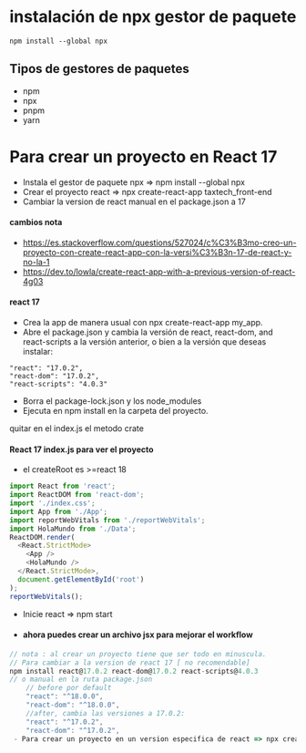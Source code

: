 # instalación de npx gestor de paquete 
```npm
npm install --global npx
```
## Tipos de gestores de paquetes
- npm
- npx
- pnpm
- yarn

# Para crear un proyecto en React 17
- Instala el gestor de paquete npx => npm install --global npx
- Crear el proyecto react => npx create-react-app taxtech_front-end
- Cambiar la version de react manual en el package.json a 17 
#### cambios nota
- https://es.stackoverflow.com/questions/527024/c%C3%B3mo-creo-un-proyecto-con-create-react-app-con-la-versi%C3%B3n-17-de-react-y-no-la-1
- https://dev.to/lowla/create-react-app-with-a-previous-version-of-react-4g03
#### react 17 
- Crea la app de manera usual con npx create-react-app my_app.
- Abre el package.json y cambia la versión de react, react-dom, and react-scripts a la versión anterior, o bien a la versión que deseas instalar:
```
"react": "17.0.2",
"react-dom": "17.0.2",
"react-scripts": "4.0.3"
```
- Borra el package-lock.json y los node_modules
- Ejecuta en npm install en la carpeta del proyecto.

quitar en el index.js el metodo crate 
#### React 17 index.js para ver el proyecto
- el createRoot  es >=react 18
```js
import React from 'react';
import ReactDOM from 'react-dom';
import './index.css';
import App from './App';
import reportWebVitals from './reportWebVitals';
import HolaMundo from './Data';
ReactDOM.render(
  <React.StrictMode>
    <App />
    <HolaMundo />
  </React.StrictMode>,
  document.getElementById('root')
);
reportWebVitals();
```
- Inicie react => npm start
- #### ahora puedes crear un archivo jsx para mejorar el workflow
```javascript
// nota : al crear un proyecto tiene que ser todo en minuscula.
// Para cambiar a la version de react 17 [ no recomendable]
npm install react@17.0.2 react-dom@17.0.2 react-scripts@4.0.3
// o manual en la ruta package.json
    // before por default
    "react": "^18.0.0",
    "react-dom": "^18.0.0",
    //after, cambia las versiones a 17.0.2:
    "react": "^17.0.2",
    "react-dom": "^17.0.2",
 - Para crear un proyecto en un version especifica de react => npx create-react-app@17.0.2 taxtech_frond-end

```